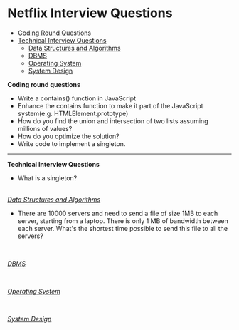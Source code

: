 
# Netflix Interview Questions
* [Coding Round Questions](#coding)
* [Technical Interview Questions](#tech)
   * [Data Structures and Algorithms](#dsalg)
   * [DBMS](#dbms)
   * [Operating System](#os)
   * [System Design](#design)


<b name="coding">Coding round questions</b><br/>
 - Write a contains() function in JavaScript
 - Enhance the contains function to make it part of the JavaScript system(e.g. HTMLElement.prototype)
 - How do you find the union and intersection of two lists assuming millions of values?
 - How do you optimize the solution?
 - Write code to implement a singleton.

---
<b name="tech">Technical Interview Questions</b>
- What is a singleton?
<br/>
<i><u name="dsalg">Data Structures and Algorithms</u></i>

 - There are 10000 servers and need to send a file of size 1MB to each server, starting from a laptop. There is only 1 MB of bandwidth between each server. What's the shortest time possible to send this file to all the servers?
<br/>

<i><u name="dbms">DBMS</u></i>

<br/>

<i><u name="os">Operating System</u></i>

<br/>

<i><u name="design">System Design</u></i>

<br/>
